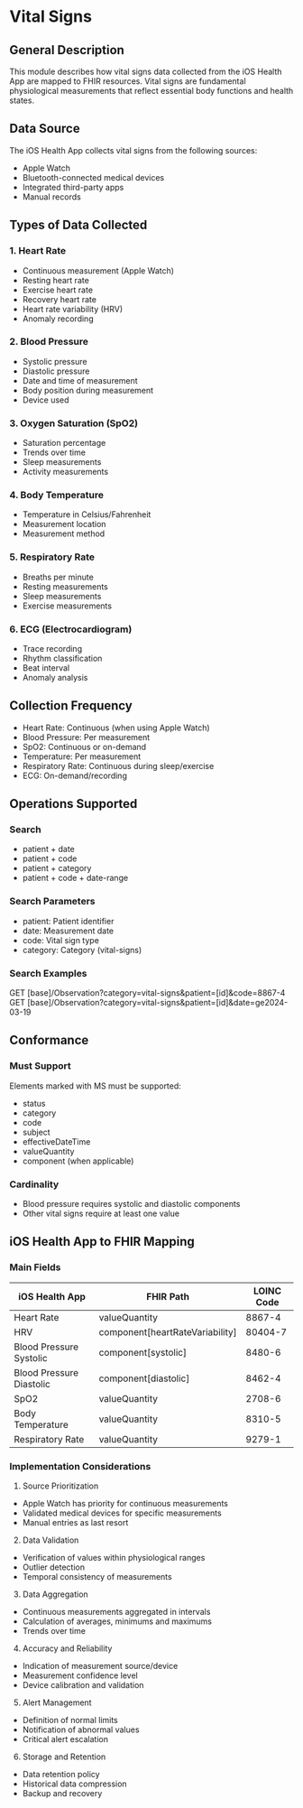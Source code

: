 # Vital Signs

## General Description
This module describes how vital signs data collected from the iOS Health App are mapped to FHIR resources. Vital signs are fundamental physiological measurements that reflect essential body functions and health states.

## Data Source
The iOS Health App collects vital signs from the following sources:
- Apple Watch
- Bluetooth-connected medical devices
- Integrated third-party apps
- Manual records

## Types of Data Collected

### 1. Heart Rate
- Continuous measurement (Apple Watch)
- Resting heart rate
- Exercise heart rate
- Recovery heart rate
- Heart rate variability (HRV)
- Anomaly recording

### 2. Blood Pressure
- Systolic pressure
- Diastolic pressure
- Date and time of measurement
- Body position during measurement
- Device used

### 3. Oxygen Saturation (SpO2)
- Saturation percentage
- Trends over time
- Sleep measurements
- Activity measurements

### 4. Body Temperature
- Temperature in Celsius/Fahrenheit
- Measurement location
- Measurement method

### 5. Respiratory Rate
- Breaths per minute
- Resting measurements
- Sleep measurements
- Exercise measurements

### 6. ECG (Electrocardiogram)
- Trace recording
- Rhythm classification
- Beat interval
- Anomaly analysis

## Collection Frequency
- Heart Rate: Continuous (when using Apple Watch)
- Blood Pressure: Per measurement
- SpO2: Continuous or on-demand
- Temperature: Per measurement
- Respiratory Rate: Continuous during sleep/exercise
- ECG: On-demand/recording

## Operations Supported

### Search
- patient + date
- patient + code
- patient + category
- patient + code + date-range

### Search Parameters
- patient: Patient identifier
- date: Measurement date
- code: Vital sign type
- category: Category (vital-signs)

### Search Examples
GET [base]/Observation?category=vital-signs&patient=[id]&code=8867-4
GET [base]/Observation?category=vital-signs&patient=[id]&date=ge2024-03-19

## Conformance

### Must Support
Elements marked with MS must be supported:
- status
- category
- code
- subject
- effectiveDateTime
- valueQuantity
- component (when applicable)

### Cardinality
- Blood pressure requires systolic and diastolic components
- Other vital signs require at least one value

## iOS Health App to FHIR Mapping

### Main Fields
| iOS Health App | FHIR Path | LOINC Code |
|----------------|-----------|-------------|
| Heart Rate | valueQuantity | 8867-4 |
| HRV | component[heartRateVariability] | 80404-7 |
| Blood Pressure Systolic | component[systolic] | 8480-6 |
| Blood Pressure Diastolic | component[diastolic] | 8462-4 |
| SpO2 | valueQuantity | 2708-6 |
| Body Temperature | valueQuantity | 8310-5 |
| Respiratory Rate | valueQuantity | 9279-1 |

### Implementation Considerations

1. Source Prioritization
- Apple Watch has priority for continuous measurements
- Validated medical devices for specific measurements
- Manual entries as last resort

2. Data Validation
- Verification of values within physiological ranges
- Outlier detection
- Temporal consistency of measurements

3. Data Aggregation
- Continuous measurements aggregated in intervals
- Calculation of averages, minimums and maximums
- Trends over time

4. Accuracy and Reliability
- Indication of measurement source/device
- Measurement confidence level
- Device calibration and validation

5. Alert Management
- Definition of normal limits
- Notification of abnormal values
- Critical alert escalation

6. Storage and Retention
- Data retention policy
- Historical data compression
- Backup and recovery
